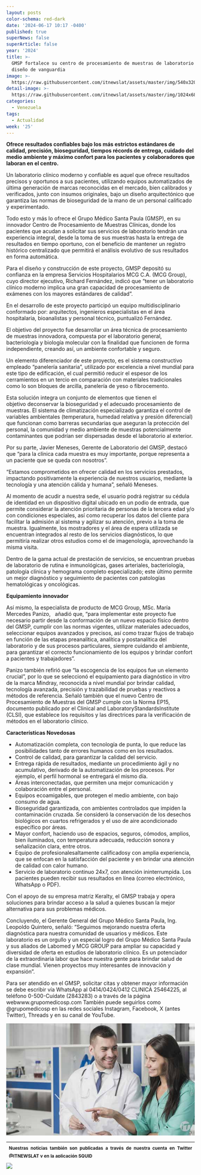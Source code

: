 ```yaml
---
layout: posts
color-schema: red-dark
date: '2024-06-17 10:17 -0400'
published: true
superNews: false
superArticle: false
year: '2024'
title: >-
  GMSP fortalece su centro de procesamiento de muestras de laboratorio bajo un
  diseño de vanguardia
image: >-
  https://raw.githubusercontent.com/itnewslat/assets/master/img/540x320/Medicos-en-Servicio-p.jpg
detail-image: >-
  https://raw.githubusercontent.com/itnewslat/assets/master/img/1024x680/Medicos-en-Servicio-g.jpg
categories:
  - Venezuela
tags:
  - Actualidad
week: '25'
---
```

**Ofrece resultados confiables bajo los más estrictos estándares de calidad, precisión, bioseguridad, tiempos récords de entrega, cuidado del medio ambiente y máximo confort para los pacientes y colaboradores que laboran en el centro.**

Un laboratorio clínico moderno y confiable es aquel que ofrece resultados precisos y oportunos a sus pacientes, utilizando equipos automatizados de última generación de marcas reconocidas en el mercado, bien calibrados y verificados, junto con insumos originales, bajo un diseño arquitectónico que garantiza las normas de bioseguridad de la mano de un personal calificado y experimentado.

Todo esto y más lo ofrece el Grupo Médico Santa Paula (GMSP), en su innovador Centro de Procesamiento de Muestras Clínicas, donde los pacientes que acudan a solicitar sus servicios de laboratorio tendrán una experiencia integral, desde la toma de sus muestras hasta la entrega de resultados en tiempo oportuno, con el beneficio de mantener un registro histórico centralizado que permitirá el análisis evolutivo de sus resultados en forma automática.

Para el diseño y construcción de este proyecto, GMSP depositó su confianza en la empresa Servicios Hospitalarios MCG C.A. (MCG Group), cuyo director ejecutivo, Richard Fernández, indicó que “tener un laboratorio clínico moderno implica una gran capacidad de procesamiento de exámenes con los mayores estándares de calidad”.

En el desarrollo de este proyecto participó un equipo multidisciplinario conformado por: arquitectos, ingenieros especialistas en el área hospitalaria, bioanalistas y personal técnico, puntualizó Fernández. 

El objetivo del proyecto fue desarrollar un área técnica de procesamiento de muestras innovadora, compuesta por el laboratorio general, bacteriología y biología molecular con la finalidad que funcionen de forma independiente, creando así, un ambiente confortable y seguro.

Un elemento diferenciador de este proyecto, es el sistema constructivo empleado “panelería sanitaria”, utilizado por excelencia a nivel mundial para este tipo de edificación, el cual permitió reducir el espesor de los cerramientos en un tercio en comparación con materiales tradicionales como lo son bloques de arcilla, panelería de yeso o fibrocemento.

Esta solución integra un conjunto de elementos que tienen el objetivo deconservar la bioseguridad y el adecuado procesamiento de muestras. El sistema de climatización especializado garantiza el control de variables ambientales (temperatura, humedad relativa y presión diferencial) que funcionan como barreras secundarias que aseguran la protección del personal, la comunidad y medio ambiente de muestras potencialmente contaminantes que podrían ser dispersadas desde el laboratorio al exterior.

Por su parte, Javier Meneses, Gerente de Laboratorio del GMSP, destacó que “para la clínica cada muestra es muy importante, porque representa a un paciente que se queda con nosotros”.

“Estamos comprometidos en ofrecer calidad en los servicios prestados, impactando positivamente la experiencia de nuestros usuarios, mediante la tecnología y una atención cálida y humana”, señaló Meneses.

Al momento de acudir a nuestra sede, el usuario podrá registrar su cédula de identidad en un dispositivo digital ubicado en un podio de entrada, que permite considerar la atención prioritaria de personas de la tercera edad y/o con condiciones especiales, así como recuperar los datos del cliente para facilitar la admisión al sistema y agilizar su atención, previo a la toma de muestra. Igualmente, los mostradores y el área de espera utilizada se encuentran integrados al resto de los servicios diagnósticos, lo que permitiría realizar otros estudios como el de imagenología, aprovechando la misma visita.

Dentro de la gama actual de prestación de servicios, se encuentran pruebas de laboratorio de rutina e inmunológicas, gases arteriales, bacteriología, patología clínica y hemograma completo especializado; este último permite un mejor diagnóstico y seguimiento de pacientes con patologías hematológicas y oncológicas.

**Equipamiento innovador**

Así mismo, la especialista de producto de MCG Group, MSc. María Mercedes Panizo,   añadió que, “para implementar este proyecto fue necesario partir desde la conformación de un nuevo espacio físico dentro del GMSP, cumplir con las normas vigentes, utilizar materiales adecuados, seleccionar equipos avanzados y precisos, así como trazar flujos de trabajo en función de las etapas preanalítica, analítica y postanalítica del laboratorio y de sus procesos particulares, siempre cuidando el ambiente, para garantizar el correcto funcionamiento de los equipos y brindar confort a pacientes y trabajadores”. 

Panizo también refirió que “la escogencia de los equipos fue un elemento crucial”, por lo que se seleccionó el equipamiento para diagnóstico in vitro de la marca Mindray, reconocida a nivel mundial por brindar calidad, tecnología avanzada, precisión y trazabilidad de pruebas y reactivos a métodos de referencia. Señaló también que el nuevo Centro de Procesamiento de Muestras del GMSP cumple con la Norma EP15, documento publicado por el Clinical and LaboratoryStandardsInstitute (CLSI), que establece los requisitos y las directrices para la verificación de métodos en el laboratorio clínico.

**Características Novedosas**

- Automatización completa, con tecnología de punta, lo que reduce las posibilidades tanto de errores humanos como en los resultados.
- Control de calidad, para garantizar la calidad del servicio.
- Entrega rápida de resultados, mediante un procedimiento ágil y no acumulativo, derivado de la automatización de los procesos. Por ejemplo, el perfil hormonal se entregará el mismo día.
- Áreas interconectadas, que permiten una mejor comunicación y colaboración entre el personal.
- Equipos ecoamigables, que protegen el medio ambiente, con bajo consumo de agua.
- Bioseguridad garantizada, con ambientes controlados que impiden la contaminación cruzada. Se consideró la conservación de los desechos biológicos en cuartos refrigerados y el uso de aire acondicionado específico por áreas.
- Mayor confort, haciendo uso de espacios, seguros, cómodos, amplios, bien iluminados, con temperatura adecuada, reducción sonora y señalización clara, entre otros.
- Equipo de profesionalesaltamente calificadosy con amplia experiencia, que se enfocan en la satisfacción del paciente y en brindar una atención de calidad con calor humano.
- Servicio de laboratorio continuo 24x7, con atención ininterrumpida. Los pacientes pueden recibir sus resultados en línea (correo electrónico, WhatsApp o PDF).

Con el apoyo de su empresa matriz Keralty, el GMSP trabaja y opera soluciones para brindar acceso a la salud a quienes buscan la mejor alternativa para sus problemas médicos.

Concluyendo, el Gerente General del Grupo Médico Santa Paula, Ing. Leopoldo Quintero, señaló: “Seguimos mejorando nuestra oferta diagnóstica para nuestra comunidad de usuarios y médicos. Este laboratorio es un orgullo y un especial logro del Grupo Médico Santa Paula y sus aliados de Labomed y MCG GROUP para ampliar su capacidad y diversidad de oferta en estudios de laboratorio clínico. Es un potenciador de la extraordinaria labor que hace nuestra gente para brindar salud de clase mundial. Vienen proyectos muy interesantes de innovación y expansión”.

Para ser atendido en el GMSP, solicitar citas y obtener mayor información se debe escribir vía WhatsApp al 0414/0424/0412 CLINICA 25464225, al teléfono 0-500-Cuídate (2843283) o a través de la página webwww.grupomedicosp.com También puede seguirlos como @grupomedicosp en las redes sociales Instagram, Facebook, X (antes Twitter), Threads y en su canal de YouTube.

![](https://raw.githubusercontent.com/itnewslat/assets/master/img/540x320/Medicos-en-Servicio-p.jpg)

<table style="height: 42px;" width="569">
<tbody>
<tr>
<td style="text-align: justify;"><sub><strong>Nuestras noticias también son publicadas a través de nuestra cuenta en Twitter <a href="https://twitter.com/itnewslat?lang=es">@ITNEWSLAT</a> y en la aplicación <a href="https://squidapp.co/en/">SQUID</a></strong></sub></td>
</tr>
</tbody>
</table>

<img src="https://tracker.metricool.com/c3po.jpg?hash=56f88a41e39ab42c063cc51676587a04"/>
